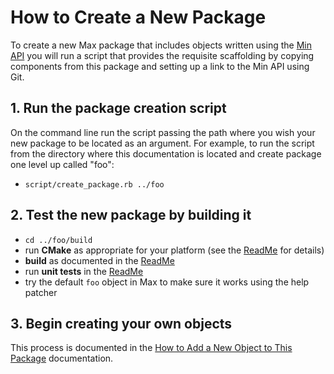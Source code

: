 # How to Create a New Package

To create a new Max package that includes objects written using the [Min API](https://github.com/Cycling74/min-api) you will run a script that provides the requisite scaffolding by copying components from this package and setting up a link to the Min API using Git.


## 1. Run the package creation script

On the command line run the script passing the path where you wish your new package to be located as an argument.  For example, to run the script from the directory where this documentation is located and create package one level up called "foo":

* `script/create_package.rb ../foo`


## 2. Test the new package by building it

* `cd ../foo/build`
* run **CMake** as appropriate for your platform (see the [ReadMe](https://github.com/Cycling74/min-devkit) for details)
* **build** as documented in the [ReadMe](https://github.com/Cycling74/min-devkit)
* run **unit tests** in the [ReadMe](https://github.com/Cycling74/min-devkit)
* try the default `foo` object in Max to make sure it works using the help patcher


## 3. Begin creating your own objects

This process is documented in the [How to Add a New Object to This Package](https://github.com/Cycling74/min-devkit/blob/master/HowTo-NewObject.md) documentation.
